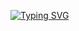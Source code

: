 [![Typing SVG](https://readme-typing-svg.demolab.com?font=DM+Serif+Display+&weight=2000&size=18&duration=4000&pause=900&color=D814B6&width=435&lines=Hey+there%2C+Diwakar+here%F0%9F%91%8B%2C+;Exploring+the+digital+cosmos+%F0%9F%9A%80+on+GitHub!+)](https://git.io/typing-svg)

<!--
**Diwakarallu/Diwakarallu** is a ✨ _special_ ✨ repository because its `README.md` (this file) appears on your GitHub profile.

Here are some ideas to get you started:

- 🔭 I’m currently working on ...
- 🌱 I’m currently learning ...
- 👯 I’m looking to collaborate on ...
- 🤔 I’m looking for help with ...
- 💬 Ask me about ...
- 📫 How to reach me: ...
- 😄 Pronouns: ...
- ⚡ Fun fact: ...
-->
